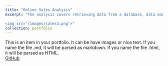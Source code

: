 ```yaml
---
title: "Online Sales Analysis"
excerpt: "The analysis covers retrieving data from a database, data manipulation, computation and visualization, for answering the business questions.<br/>

<img src='/images/sales3.png'>"
collection: portfolio
---
```


This is an item in your portfolio. It can be have images or nice text. If you name the file .md, it will be parsed as markdown. If you name the file .html, it will be parsed as HTML. 
<br/>
[GitHub](https://github.com)

